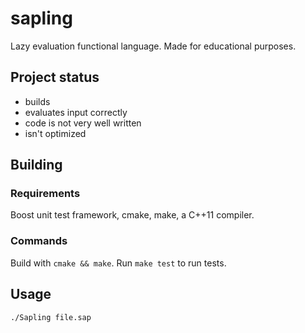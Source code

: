 # sapling
Lazy evaluation functional language. Made for educational purposes.

## Project status
* builds
* evaluates input correctly
* code is not very well written
* isn't optimized

## Building
### Requirements
Boost unit test framework, cmake, make, a C++11 compiler.
### Commands
Build with `cmake && make`.
Run `make test` to run tests.
## Usage
`./Sapling file.sap`
